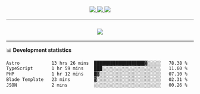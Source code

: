 <h3 align="center">
  <a href="https://github.com/hwalker928">
      <img src="https://img.shields.io/github/followers/hwalker928?label=Followers&style=for-the-badge&color=lightblue">
  </a>
  <a href="https://harryw.link/discord" alt="Discord">
      <img src="https://img.shields.io/discord/738451951758606336?label=discord&style=for-the-badge&color=lightblue"/>
  </a>
  <a href="https://harryw.link/sparked" alt="Sparked Host">
      <img src="https://img.shields.io/static/v1?label=Sponsor&message=Sparked%20Host&color=yellow&style=for-the-badge"/>
  </a>
</h3>

<hr>


<h3 align="center">
  <a href="https://github.com/hwalker928">
      <img src="https://github-profile-trophy.vercel.app/?username=hwalker928&no-bg=true&no-frame=true">
  </a>
</h3>


<hr>

📊 **Development statistics**

<!--START_SECTION:waka-->

```txt
Astro            13 hrs 26 mins  ███████████████████▓░░░░░   78.38 %
TypeScript       1 hr 59 mins    ███░░░░░░░░░░░░░░░░░░░░░░   11.60 %
PHP              1 hr 12 mins    █▓░░░░░░░░░░░░░░░░░░░░░░░   07.10 %
Blade Template   23 mins         ▓░░░░░░░░░░░░░░░░░░░░░░░░   02.31 %
JSON             2 mins          ░░░░░░░░░░░░░░░░░░░░░░░░░   00.26 %
```

<!--END_SECTION:waka-->

